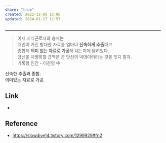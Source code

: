```yaml
---
share: "true"
created: 2022-12-05 15:06
updated: 2024-01-17 12:57
---
```


---

>이제 지식근로자의 승패는  
>개인이 가진 방대한 자료를 얼마나 **신속하게 추출**하고  
>종합해 **의미 있는 자료로 가공**해 내는지에 달려있다.  
>당신을 차별화할 금맥은 곧 당신의 빅데이터라는 것을 잊지 말자.  
>기록형 인간 - 이찬영  中

신속한 추출과 종합.  
의미있는 자료로 가공.



## Link
- 


## Reference
- https://slowdive14.tistory.com/1299929#fn2